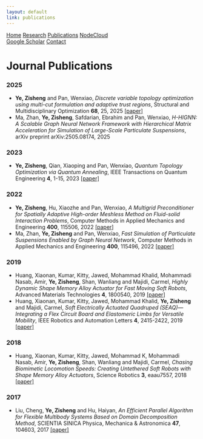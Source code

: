 ```yaml
---
layout: default
link: publications
---
```


<div id="research header" class="topnav">
    <a href="index">Home</a>
    <a href="research">Research</a>
    <a class="active" href="publications">Publications</a>
    <a href="nodecloud">NodeCloud</a>
    <div class="topnav-right">
        <a href="https://scholar.google.com/citations?user=s1i_KkgAAAAJ&hl=en">Google Scholar</a>
        <a href="contact">Contact</a>
    </div>
</div>

<h1>Journal Publications</h1>
<ol class="publication"></ol>

<h3 id="y2025">2025</h3>
<ul>
    <li><b>Ye, Zisheng</b> and Pan, Wenxiao, <i>Discrete variable topology optimization using multi-cut formulation and adaptive trust regions</i>, Structural and Multidisciplinary Optimization <b>68</b>, 25, 2025 <a href="https://link.springer.com/article/10.1007/s00158-025-03961-9">[paper]</a></li>
    <li>Ma, Zhan, <b>Ye, Zisheng</b>, Safdarian, Ebrahim and Pan, Wenxiao, <i>H-HIGNN: A Scalable Graph Neural Network Framework with Hierarchical Matrix Acceleration for Simulation of Large-Scale Particulate Suspensions</i>, arXiv preprint arXiv:2505.08174, 2025</li>
</ul>

<h3 id="y2023">2023</h3>
<ul>
    <li><b>Ye, Zisheng</b>, Qian, Xiaoping and Pan, Wenxiao, <i>Quantum Topology Optimization via Quantum Annealing</i>, IEEE Transactions on Quantum Engineering <b>4</b>, 1-15, 2023 <a href="https://ieeexplore.ieee.org/abstract/document/10099425">[paper]</a></li>
</ul>

<h3 id="y2022">2022</h3>
<ul>
    <li><b>Ye, Zisheng</b>, Hu, Xiaozhe and Pan, Wenxiao, <i>A Multigrid Preconditioner for Spatially Adaptive High-order Meshless Method on Fluid-solid Interaction Problems</i>, Computer Methods in Applied Mechanics and Engineering <b>400</b>, 115506, 2022 <a href="https://www.sciencedirect.com/science/article/pii/S0045782522005163">[paper]</a></li>
    <li>Ma, Zhan, <b>Ye, Zisheng</b> and Pan, Wenxiao, <i>Fast Simulation of Particulate Suspensions Enabled by Graph Neural Network</i>, Computer Methods in Applied Mechanics and Engineering <b>400</b>, 115496, 2022 <a href="https://www.sciencedirect.com/science/article/pii/S0045782522005114">[paper]</a></li>
</ul>

<h3 id="y2019">2019</h3>
<ul>
    <li>Huang, Xiaonan, Kumar, Kitty, Jawed, Mohammad Khalid, Mohammadi Nasab, Amir, <b>Ye, Zisheng</b>, Shan, Wanliang and Majidi, Carmel, <i>Highly Dynamic Shape Memory Alloy Actuator for Fast Moving Soft Robots</i>, Advanced Materials Technologies <b>4</b>, 1800540, 2019 <a href="https://advanced.onlinelibrary.wiley.com/doi/abs/10.1002/admt.201800540">[paper]</a></li>
    <li>Huang, Xiaonan, Kumar, Kitty, Jawed, Mohammad Khalid, <b>Ye, Zisheng</b> and Majidi, Carmel, <i>Soft Electrically Actuated Quadruped (SEAQ)—Integrating a Flex Circuit Board and Elastomeric Limbs for Versatile Mobility</i>, IEEE Robotics and Automation Letters <b>4</b>, 2415-2422, 2019 <a href="https://ieeexplore.ieee.org/abstract/document/8663413/">[paper]</a></li>
</ul>

<h3 id="y2018">2018</h3>
<ul>
    <li>Huang, Xiaonan, Kumar, Kitty, Jawed, Mohammad K, Mohammadi Nasab, Amir, <b>Ye, Zisheng</b>, Shan, Wanliang and Majidi, Carmel, <i>Chasing Biomimetic Locomotion Speeds: Creating Untethered Soft Robots with Shape Memory Alloy Actuators</i>, Science Robotics <b>3</b>, eaau7557, 2018 <a href="https://www.science.org/doi/full/10.1126/scirobotics.aau7557">[paper]</a></li>
</ul>

<h3 id="y2017">2017</h3>
<ul>
    <li>Liu, Cheng, <b>Ye, Zisheng</b> and Hu, Haiyan, <i>An Efficient Parallel Algorithm for Flexible Multibody Systems Based on Domain Decomposition Method</i>, SCIENTIA SINICA Physica, Mechanica & Astronomica <b>47</b>, 104603, 2017 <a href="https://www.sciengine.com/SSPMA/doi/10.1360/SSPMA2017-00099">[paper]</a></li>
</ul>